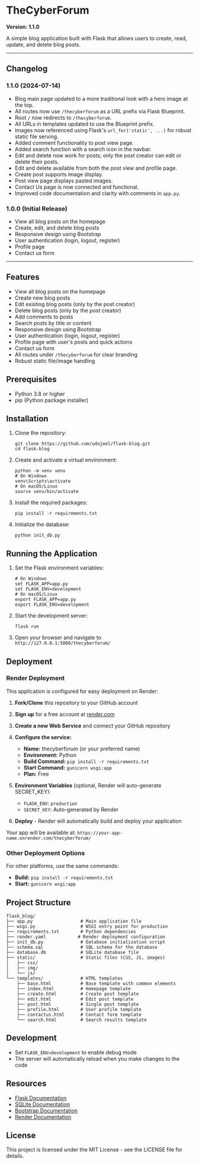 # TheCyberForum

**Version: 1.1.0**

A simple blog application built with Flask that allows users to create, read, update, and delete blog posts.

---

## Changelog

### 1.1.0 (2024-07-14)
- Blog main page updated to a more traditional look with a hero image at the top.
- All routes now use `/thecyberforum` as a URL prefix via Flask Blueprint.
- Root `/` now redirects to `/thecyberforum`.
- All URLs in templates updated to use the Blueprint prefix.
- Images now referenced using Flask's `url_for('static', ...)` for robust static file serving.
- Added comment functionality to post view page.
- Added search function with a search icon in the navbar.
- Edit and delete now work for posts; only the post creator can edit or delete their posts.
- Edit and delete available from both the post view and profile page.
- Create post supports image display.
- Post view page displays pasted images.
- Contact Us page is now connected and functional.
- Improved code documentation and clarity with comments in `app.py`.

### 1.0.0 (Initial Release)
- View all blog posts on the homepage
- Create, edit, and delete blog posts
- Responsive design using Bootstrap
- User authentication (login, logout, register)
- Profile page
- Contact us form

---

## Features

- View all blog posts on the homepage
- Create new blog posts
- Edit existing blog posts (only by the post creator)
- Delete blog posts (only by the post creator)
- Add comments to posts
- Search posts by title or content
- Responsive design using Bootstrap
- User authentication (login, logout, register)
- Profile page with user's posts and quick actions
- Contact us form
- All routes under `/thecyberforum` for clear branding
- Robust static file/image handling

## Prerequisites

- Python 3.8 or higher
- pip (Python package installer)

## Installation

1. Clone the repository:
   ```
   git clone https://github.com/udujoel/flask-blog.git
   cd flask-blog
   ```

2. Create and activate a virtual environment:
   ```
   python -m venv venv
   # On Windows
   venv\Scripts\activate
   # On macOS/Linux
   source venv/bin/activate
   ```

3. Install the required packages:
   ```
   pip install -r requirements.txt
   ```

4. Initialize the database:
   ```
   python init_db.py
   ```

## Running the Application

1. Set the Flask environment variables:
   ```
   # On Windows
   set FLASK_APP=app.py
   set FLASK_ENV=development
   # On macOS/Linux
   export FLASK_APP=app.py
   export FLASK_ENV=development
   ```

2. Start the development server:
   ```
   flask run
   ```

3. Open your browser and navigate to `http://127.0.0.1:5000/thecyberforum/`

## Deployment

### Render Deployment

This application is configured for easy deployment on Render:

1. **Fork/Clone** this repository to your GitHub account
2. **Sign up** for a free account at [render.com](https://render.com)
3. **Create a new Web Service** and connect your GitHub repository
4. **Configure the service:**
   - **Name:** thecyberforum (or your preferred name)
   - **Environment:** Python
   - **Build Command:** `pip install -r requirements.txt`
   - **Start Command:** `gunicorn wsgi:app`
   - **Plan:** Free

5. **Environment Variables** (optional, Render will auto-generate SECRET_KEY):
   - `FLASK_ENV`: `production`
   - `SECRET_KEY`: Auto-generated by Render

6. **Deploy** - Render will automatically build and deploy your application

Your app will be available at: `https://your-app-name.onrender.com/thecyberforum/`

### Other Deployment Options

For other platforms, use the same commands:
- **Build:** `pip install -r requirements.txt`
- **Start:** `gunicorn wsgi:app`

## Project Structure

```
flask_blog/
├── app.py                  # Main application file
├── wsgi.py                 # WSGI entry point for production
├── requirements.txt        # Python dependencies
├── render.yaml            # Render deployment configuration
├── init_db.py              # Database initialization script
├── schema.sql              # SQL schema for the database
├── database.db             # SQLite database file
├── static/                 # Static files (CSS, JS, images)
│   ├── css/
│   ├── img/
│   └── js/
└── templates/              # HTML templates
    ├── base.html           # Base template with common elements
    ├── index.html          # Homepage template
    ├── create.html         # Create post template
    ├── edit.html           # Edit post template
    ├── post.html           # Single post template
    ├── profile.html        # User profile template
    ├── contactus.html      # Contact form template
    └── search.html         # Search results template
```

## Development

- Set `FLASK_ENV=development` to enable debug mode
- The server will automatically reload when you make changes to the code

## Resources

- [Flask Documentation](https://flask.palletsprojects.com/)
- [SQLite Documentation](https://www.sqlite.org/docs.html)
- [Bootstrap Documentation](https://getbootstrap.com/docs/4.3/getting-started/introduction/)
- [Render Documentation](https://render.com/docs)

## License

This project is licensed under the MIT License - see the LICENSE file for details.
